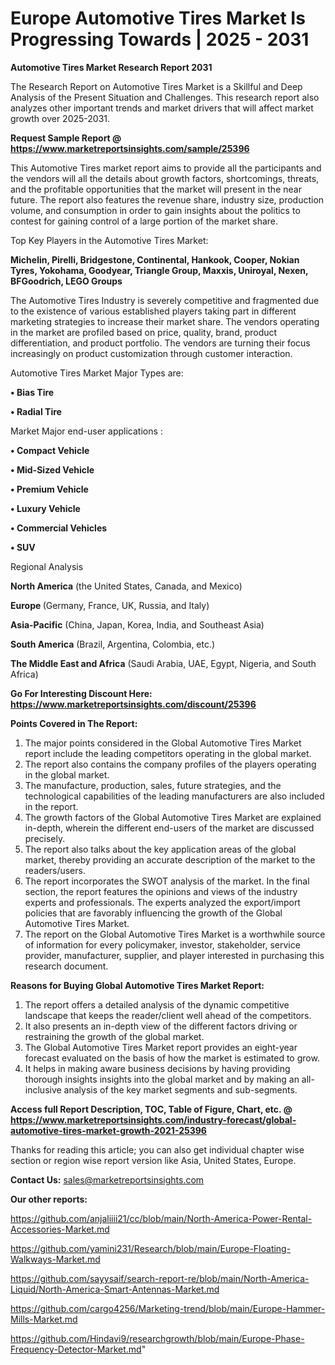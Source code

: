 # Europe Automotive Tires Market Is Progressing Towards | 2025 - 2031

<strong>Automotive Tires Market Research Report 2031</strong>

The Research Report on Automotive Tires Market is a Skillful and Deep Analysis of the Present Situation and Challenges. This research report also analyzes other important trends and market drivers that will affect market growth over 2025-2031.

<strong>Request Sample Report @ <a href=https://www.marketreportsinsights.com/sample/25396>https://www.marketreportsinsights.com/sample/25396</a></strong>

This Automotive Tires market report aims to provide all the participants and the vendors will all the details about growth factors, shortcomings, threats, and the profitable opportunities that the market will present in the near future. The report also features the revenue share, industry size, production volume, and consumption in order to gain insights about the politics to contest for gaining control of a large portion of the market share.

Top Key Players in the Automotive Tires Market:

<strong>Michelin, Pirelli, Bridgestone, Continental, Hankook, Cooper, Nokian Tyres, Yokohama, Goodyear, Triangle Group, Maxxis, Uniroyal, Nexen, BFGoodrich, LEGO Groups</strong>

The Automotive Tires Industry is severely competitive and fragmented due to the existence of various established players taking part in different marketing strategies to increase their market share. The vendors operating in the market are profiled based on price, quality, brand, product differentiation, and product portfolio. The vendors are turning their focus increasingly on product customization through customer interaction.

Automotive Tires Market Major Types are:

<strong>• Bias Tire

• Radial Tire</strong>

Market Major end-user applications :

<strong>• Compact Vehicle

• Mid-Sized Vehicle

• Premium Vehicle

• Luxury Vehicle

• Commercial Vehicles

• SUV</strong>

Regional Analysis

</u><strong><b>North America</b></strong> (the United States, Canada, and Mexico)

<strong><b>Europe </b></strong>(Germany, France, UK, Russia, and Italy)

<strong><b>Asia-Pacific</b></strong> (China, Japan, Korea, India, and Southeast Asia)

<strong><b>South America</b></strong> (Brazil, Argentina, Colombia, etc.)

<strong><b>The Middle East and Africa</b></strong> (Saudi Arabia, UAE, Egypt, Nigeria, and South Africa)

<strong>Go For Interesting Discount Here: <a href=https://www.marketreportsinsights.com/discount/25396>https://www.marketreportsinsights.com/discount/25396</a></strong>

<strong>Points Covered in The Report:</strong>
<ol>
  <li>The major points considered in the Global Automotive Tires Market report include the leading competitors operating in the global market.</li>
  <li>The report also contains the company profiles of the players operating in the global market.</li>
  <li>The manufacture, production, sales, future strategies, and the technological capabilities of the leading manufacturers are also included in the report.</li>
  <li>The growth factors of the Global Automotive Tires Market are explained in-depth, wherein the different end-users of the market are discussed precisely.</li>
  <li>The report also talks about the key application areas of the global market, thereby providing an accurate description of the market to the readers/users.</li>
  <li>The report incorporates the SWOT analysis of the market. In the final section, the report features the opinions and views of the industry experts and professionals. The experts analyzed the export/import policies that are favorably influencing the growth of the Global Automotive Tires Market.</li>
  <li>The report on the Global Automotive Tires Market is a worthwhile source of information for every policymaker, investor, stakeholder, service provider, manufacturer, supplier, and player interested in purchasing this research document.</li>
</ol>
<strong>Reasons for Buying Global Automotive Tires Market Report:</strong>

<ol>
  <li>The report offers a detailed analysis of the dynamic competitive landscape that keeps the reader/client well ahead of the competitors.</li>
  <li>It also presents an in-depth view of the different factors driving or restraining the growth of the global market.</li>
  <li>The Global Automotive Tires Market report provides an eight-year forecast evaluated on the basis of how the market is estimated to grow.</li>
  <li>It helps in making aware business decisions by having providing thorough insights insights into the global market and by making an all-inclusive analysis of the key market segments and sub-segments.</li>
</ol>
<strong>Access full Report Description, TOC, Table of Figure, Chart, etc. @ <a href=https://www.marketreportsinsights.com/industry-forecast/global-automotive-tires-market-growth-2021-25396>https://www.marketreportsinsights.com/industry-forecast/global-automotive-tires-market-growth-2021-25396</a></strong>


Thanks for reading this article; you can also get individual chapter wise section or region wise report version like Asia, United States, Europe.

<strong>Contact Us:</strong>
sales@marketreportsinsights.com

<strong>Our other reports:</strong>

<a href=https://github.com/anjaliiii21/cc/blob/main/North-America-Power-Rental-Accessories-Market.md>https://github.com/anjaliiii21/cc/blob/main/North-America-Power-Rental-Accessories-Market.md</a>

<a href=https://github.com/yamini231/Research/blob/main/Europe-Floating-Walkways-Market.md>https://github.com/yamini231/Research/blob/main/Europe-Floating-Walkways-Market.md</a>

<a href=https://github.com/sayysaif/search-report-re/blob/main/North-America-Liquid/North-America-Smart-Antennas-Market.md>https://github.com/sayysaif/search-report-re/blob/main/North-America-Liquid/North-America-Smart-Antennas-Market.md</a>

<a href=https://github.com/cargo4256/Marketing-trend/blob/main/Europe-Hammer-Mills-Market.md>https://github.com/cargo4256/Marketing-trend/blob/main/Europe-Hammer-Mills-Market.md</a>

<a href=https://github.com/Hindavi9/researchgrowth/blob/main/Europe-Phase-Frequency-Detector-Market.md>https://github.com/Hindavi9/researchgrowth/blob/main/Europe-Phase-Frequency-Detector-Market.md</a>"
